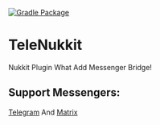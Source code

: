 [![Gradle Package](https://github.com/debianrose/TeleNukkit/actions/workflows/gradle-publish.yml/badge.svg?branch=main)](https://github.com/debianrose/TeleNukkit/actions/workflows/gradle-publish.yml)
# TeleNukkit
Nukkit Plugin What Add Messenger Bridge!
## Support Messengers:
[Telegram](t.me)
And
[Matrix](matrix.org)
